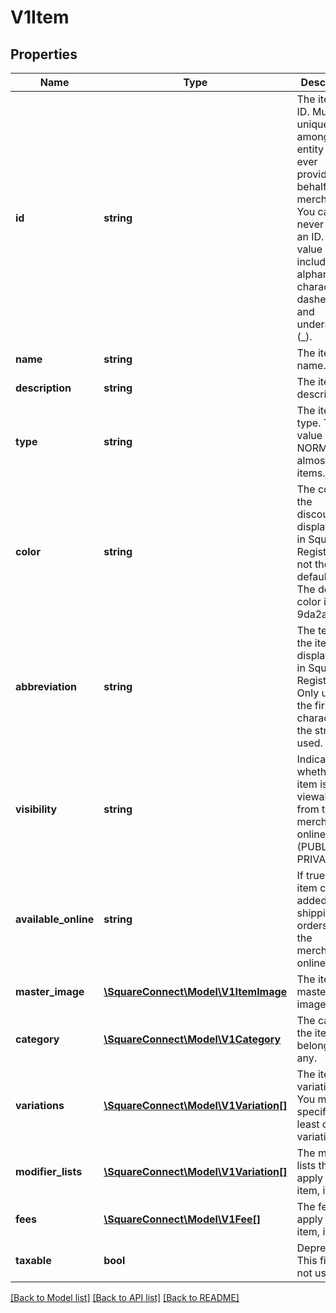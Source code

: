 # V1Item

## Properties
Name | Type | Description | Notes
------------ | ------------- | ------------- | -------------
**id** | **string** | The item&#39;s ID. Must be unique among all entity IDs ever provided on behalf of the merchant. You can never reuse an ID. This value can include alphanumeric characters, dashes (-), and underscores (_). | [optional] 
**name** | **string** | The item&#39;s name. | [optional] 
**description** | **string** | The item&#39;s description. | [optional] 
**type** | **string** | The item&#39;s type. This value is NORMAL for almost all items. | [optional] 
**color** | **string** | The color of the discount&#39;s display label in Square Register, if not the default color. The default color is 9da2a6. | [optional] 
**abbreviation** | **string** | The text of the item&#39;s display label in Square Register. Only up to the first five characters of the string are used. | [optional] 
**visibility** | **string** | Indicates whether the item is viewable from the merchant&#39;s online store (PUBLIC) or PRIVATE. | [optional] 
**available_online** | **string** | If true, the item can be added to shipping orders from the merchant&#39;s online store. | [optional] 
**master_image** | [**\SquareConnect\Model\V1ItemImage**](V1ItemImage.md) | The item&#39;s master image, if any. | [optional] 
**category** | [**\SquareConnect\Model\V1Category**](V1Category.md) | The category the item belongs to, if any. | [optional] 
**variations** | [**\SquareConnect\Model\V1Variation[]**](V1Variation.md) | The item&#39;s variations. You must specify at least one variation. | [optional] 
**modifier_lists** | [**\SquareConnect\Model\V1Variation[]**](V1Variation.md) | The modifier lists that apply to the item, if any. | [optional] 
**fees** | [**\SquareConnect\Model\V1Fee[]**](V1Fee.md) | The fees that apply to the item, if any. | [optional] 
**taxable** | **bool** | Deprecated. This field is not used. | [optional] 

[[Back to Model list]](../README.md#documentation-for-models) [[Back to API list]](../README.md#documentation-for-api-endpoints) [[Back to README]](../README.md)


